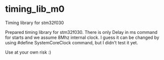 # timing_lib_m0
Timing library for stm32f030

Prepared timing library for stm32f030. 
There is only Delay in ms command for starts and we assume 8Mhz internal clock. I guess it can be changed by using 
#define SystemCoreClock command, but I didn't test it yet.

Use at your own risk :)
